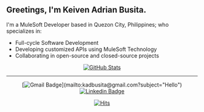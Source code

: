 ## Greetings, I'm Keiven Adrian Busita.

I'm a MuleSoft Developer based in Quezon City, Philippines; who specializes in:

- Full-cycle Software Development 
- Developing customized APIs using MuleSoft Technology
- Collaborating in open-source and closed-source projects

<p align="center">
  <a href="https://github.com/muledevkeb">
    <img alt="GitHub Stats" src="https://github-readme-stats.vercel.app/api?username=muledevkeb&show_icons=true&theme=graywhite&count_private=true&include_all_commits=true" />
  </a>
</p>

-----
<div align=center>

[![Gmail Badge](https://img.shields.io/badge/-Gmail-d14836?style=flat&logo=Gmail&logoColor=white&link=mailto:kadbusita@gmail.com?subject="Hello")](mailto:kadbusita@gmail.com?subject="Hello")
[![Linkedin Badge](https://img.shields.io/badge/-LinkedIn-blue?style=flat&logo=Linkedin&logoColor=white&link=https://www.linkedin.com/in/kadbusita/)](https://www.linkedin.com/in/kadbusita/)

[![Hits](https://hits.seeyoufarm.com/api/count/incr/badge.svg?url=https%3A%2F%2Fgithub.com%2Fmuledevkeb)](https://hits.seeyoufarm.com)

</div>
